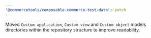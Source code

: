 ```yaml
---
'@commercetools/composable-commerce-test-data': patch
---
```


Moved `Custom application`, `Custom view` and `Custom object` models directories within the repository structure to improve readability.
